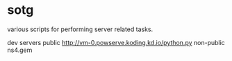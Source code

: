 sotg
====
various scripts for performing server related tasks.


dev servers
public http://vm-0.powserve.koding.kd.io/python.py
non-public ns4.gem
